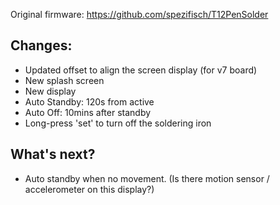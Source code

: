 Original firmware: https://github.com/spezifisch/T12PenSolder


## Changes:
* Updated offset to align the screen display (for v7 board)
* New splash screen
* New display
* Auto Standby: 120s from active
* Auto Off: 10mins after standby
* Long-press  'set' to turn off the soldering iron


## What's next?
* Auto standby when no movement. (Is there motion sensor / accelerometer on this display?)
